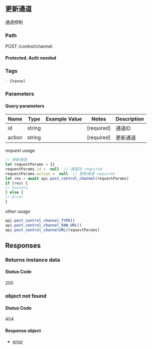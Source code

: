 ## 更新通道

通道控制
### Path
POST /control/channel
#### Protected. Auth needed
### Tags
    - Channel
### Parameters

#### Query parameters

| Name | Type | Example Value | Notes | Description |
| ---- | ---- | ------------- | -------- | ----------- |
| id | string |  |  [required]  | 通道ID |
| action | string |  |  [required]  | 更新通道 |

*request usage*
```javascript
// 更新通道
let requestParams = {}
requestParams.id =  null  // 通道ID required
requestParams.action =  null  // 更新通道 required
let res = await api.post_control_channel(requestParams)
if (res) {
// Success
} else {
// Error
}
```
*other usage*
```javascript
api.post_control_channel_TYPE()
api.post_control_channel_RAW_URL()
api.post_control_channelURL(requestParams)
```

## Responses
### Returns instance data

#### Status Code
200



### object not found

#### Status Code
404


#### Response object
* [error](../models/error.md)

